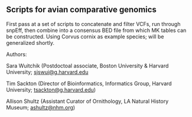 ## Scripts for avian comparative genomics 

First pass at a set of scripts to concatenate and filter VCFs, run through snpEff, then combine into a consensus BED file from which MK tables can be constructed. Using Corvus cornix as example species; will be generalized shortly.

Authors: 


Sara Wuitchik (Postdoctoal associate, Boston University & Harvard University; sjswui@g.harvard.edu

Tim Sackton (Director of Bioinformatics, Informatics Group, Harvard University; tsackton@g.harvard.edu)

Allison Shultz (Assistant Curator of Ornithology, LA Natural History Museum; ashultz@nhm.org)

